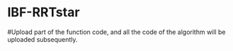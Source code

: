 # IBF-RRTstar
#Upload part of the function code, and all the code of the algorithm will be uploaded subsequently.
